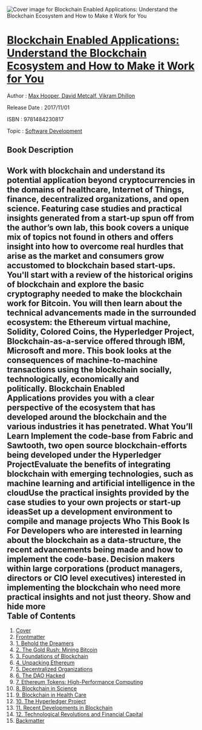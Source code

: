 ![Cover image for Blockchain Enabled Applications: Understand the Blockchain Ecosystem and How to Make it Work for You](https://imgdetail.ebookreading.net/cover/cover/software_development/EB9781484230817.jpg)

[Blockchain Enabled Applications: Understand the Blockchain Ecosystem and How to Make it Work for You](https://ebookreading.net/view/book/Blockchain+Enabled+Applications%3A+Understand+the+Blockchain+Ecosystem+and+How+to+Make+it+Work+for+You-EB9781484230817_1.html "Blockchain Enabled Applications: Understand the Blockchain Ecosystem and How to Make it Work for You")
====================================================================================================================

Author : [Max Hooper](https://ebookreading.net/search/author/Max+Hooper),[ David Metcalf](https://ebookreading.net/search/author/+David+Metcalf),[ Vikram Dhillon](https://ebookreading.net/search/author/+Vikram+Dhillon)

Release Date : 2017/11/01

ISBN : 9781484230817

Topic : [Software Development](https://ebookreading.net/search/category/software-development)

Book Description
-----------------

 Work with blockchain and understand its potential application beyond cryptocurrencies in the domains of healthcare, Internet of Things, finance, decentralized organizations, and open science. Featuring case studies and practical insights generated from a start-up spun off from the author’s own lab, this book covers a unique mix of topics not found in others and offers insight into how to overcome real hurdles that arise as the market and consumers grow accustomed to blockchain based start-ups.
  You'll start with a review of the historical origins of blockchain and explore the basic cryptography needed to make the blockchain work for Bitcoin. You will then learn about the technical advancements made in the surrounded ecosystem: the Ethereum virtual machine, Solidity, Colored Coins, the Hyperledger Project, Blockchain-as-a-service offered through IBM, Microsoft and more. This book looks at the consequences of machine-to-machine transactions using the blockchain socially, technologically, economically and politically. Blockchain Enabled Applications provides you with a clear perspective of the ecosystem that has developed around the blockchain and the various industries it has penetrated.
 What You’ll Learn
Implement      the code-base from Fabric and Sawtooth, two open source blockchain-efforts      being developed under the Hyperledger ProjectEvaluate      the benefits of integrating blockchain with emerging technologies, such as      machine learning and artificial intelligence in the cloudUse      the practical insights provided by the case studies to your own projects      or start-up ideasSet      up a development environment to compile and manage projects Who This Book Is For
 Developers who are interested in learning about the blockchain as a data-structure, the recent advancements being made and how to implement the code-base.
 Decision makers within large corporations (product managers, directors or CIO level executives) interested in implementing the blockchain who need more practical insights and not just theory.
           Show and hide more                
Table of Contents
-----------------

1. [Cover](https://ebookreading.net/view/book/Blockchain+Enabled+Applications%3A+Understand+the+Blockchain+Ecosystem+and+How+to+Make+it+Work+for+You-EB9781484230817_1.html)
1. [Frontmatter](https://ebookreading.net/view/book/Blockchain+Enabled+Applications%3A+Understand+the+Blockchain+Ecosystem+and+How+to+Make+it+Work+for+You-EB9781484230817_2.html)
1. [1. Behold the Dreamers](https://ebookreading.net/view/book/Blockchain+Enabled+Applications%3A+Understand+the+Blockchain+Ecosystem+and+How+to+Make+it+Work+for+You-EB9781484230817_3.html)
1. [2. The Gold Rush: Mining Bitcoin](https://ebookreading.net/view/book/Blockchain+Enabled+Applications%3A+Understand+the+Blockchain+Ecosystem+and+How+to+Make+it+Work+for+You-EB9781484230817_4.html)
1. [3. Foundations of Blockchain](https://ebookreading.net/view/book/Blockchain+Enabled+Applications%3A+Understand+the+Blockchain+Ecosystem+and+How+to+Make+it+Work+for+You-EB9781484230817_5.html)
1. [4. Unpacking Ethereum](https://ebookreading.net/view/book/Blockchain+Enabled+Applications%3A+Understand+the+Blockchain+Ecosystem+and+How+to+Make+it+Work+for+You-EB9781484230817_6.html)
1. [5. Decentralized Organizations](https://ebookreading.net/view/book/Blockchain+Enabled+Applications%3A+Understand+the+Blockchain+Ecosystem+and+How+to+Make+it+Work+for+You-EB9781484230817_7.html)
1. [6. The DAO Hacked](https://ebookreading.net/view/book/Blockchain+Enabled+Applications%3A+Understand+the+Blockchain+Ecosystem+and+How+to+Make+it+Work+for+You-EB9781484230817_8.html)
1. [7. Ethereum Tokens: High-Performance Computing](https://ebookreading.net/view/book/Blockchain+Enabled+Applications%3A+Understand+the+Blockchain+Ecosystem+and+How+to+Make+it+Work+for+You-EB9781484230817_9.html)
1. [8. Blockchain in Science](https://ebookreading.net/view/book/Blockchain+Enabled+Applications%3A+Understand+the+Blockchain+Ecosystem+and+How+to+Make+it+Work+for+You-EB9781484230817_10.html)
1. [9. Blockchain in Health Care](https://ebookreading.net/view/book/Blockchain+Enabled+Applications%3A+Understand+the+Blockchain+Ecosystem+and+How+to+Make+it+Work+for+You-EB9781484230817_11.html)
1. [10. The Hyperledger Project](https://ebookreading.net/view/book/Blockchain+Enabled+Applications%3A+Understand+the+Blockchain+Ecosystem+and+How+to+Make+it+Work+for+You-EB9781484230817_12.html)
1. [11. Recent Developments in Blockchain](https://ebookreading.net/view/book/Blockchain+Enabled+Applications%3A+Understand+the+Blockchain+Ecosystem+and+How+to+Make+it+Work+for+You-EB9781484230817_13.html)
1. [12. Technological Revolutions and Financial Capital](https://ebookreading.net/view/book/Blockchain+Enabled+Applications%3A+Understand+the+Blockchain+Ecosystem+and+How+to+Make+it+Work+for+You-EB9781484230817_14.html)
1. [Backmatter](https://ebookreading.net/view/book/Blockchain+Enabled+Applications%3A+Understand+the+Blockchain+Ecosystem+and+How+to+Make+it+Work+for+You-EB9781484230817_15.html)
